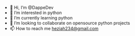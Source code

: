 - 👋 Hi, I’m @DappeDev
- 👀 I’m interested in python
- 🌱 I’m currently learning python
- 💞️ I’m looking to collaborate on opensource python projects
- 📫 How to reach me heziah234@gmail.com

<!---
DappeDev/DappeDev is a ✨ special ✨ repository because its `README.md` (this file) appears on your GitHub profile.
You can click the Preview link to take a look at your changes.
--->
